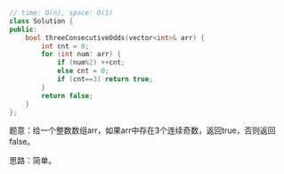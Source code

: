 ```CPP
// time: O(n), space: O(1)
class Solution {
public:
    bool threeConsecutiveOdds(vector<int>& arr) {
        int cnt = 0;
        for (int num: arr) {
            if (num%2) ++cnt;
            else cnt = 0;
            if (cnt==3) return true;
        }
        return false;
    }
};
```

题意：给一个整数数组arr，如果arr中存在3个连续奇数，返回true，否则返回false。

思路：简单。